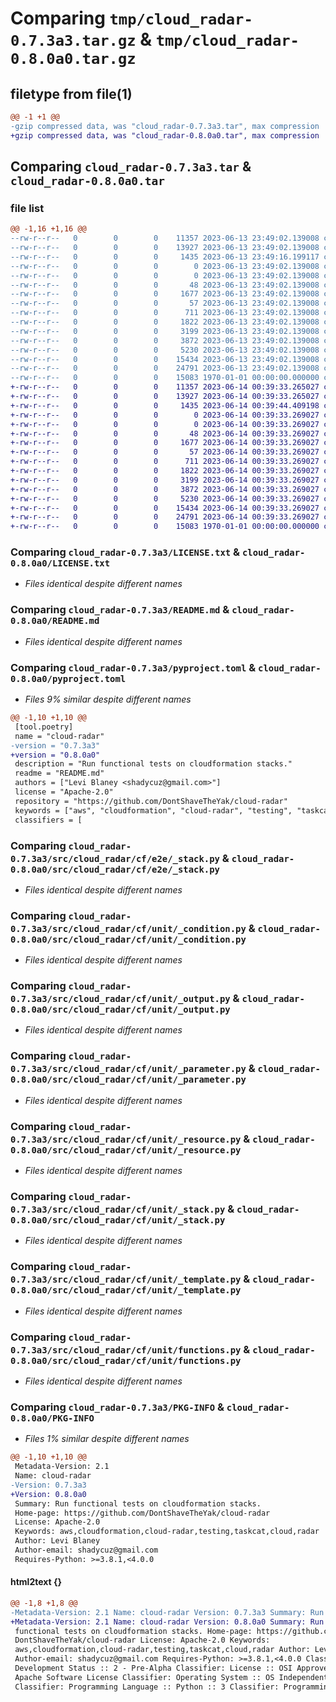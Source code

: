 # Comparing `tmp/cloud_radar-0.7.3a3.tar.gz` & `tmp/cloud_radar-0.8.0a0.tar.gz`

## filetype from file(1)

```diff
@@ -1 +1 @@
-gzip compressed data, was "cloud_radar-0.7.3a3.tar", max compression
+gzip compressed data, was "cloud_radar-0.8.0a0.tar", max compression
```

## Comparing `cloud_radar-0.7.3a3.tar` & `cloud_radar-0.8.0a0.tar`

### file list

```diff
@@ -1,16 +1,16 @@
--rw-r--r--   0        0        0    11357 2023-06-13 23:49:02.139008 cloud_radar-0.7.3a3/LICENSE.txt
--rw-r--r--   0        0        0    13927 2023-06-13 23:49:02.139008 cloud_radar-0.7.3a3/README.md
--rw-r--r--   0        0        0     1435 2023-06-13 23:49:16.199117 cloud_radar-0.7.3a3/pyproject.toml
--rw-r--r--   0        0        0        0 2023-06-13 23:49:02.139008 cloud_radar-0.7.3a3/src/cloud_radar/__init__.py
--rw-r--r--   0        0        0        0 2023-06-13 23:49:02.139008 cloud_radar-0.7.3a3/src/cloud_radar/cf/__init__.py
--rw-r--r--   0        0        0       48 2023-06-13 23:49:02.139008 cloud_radar-0.7.3a3/src/cloud_radar/cf/e2e/__init__.py
--rw-r--r--   0        0        0     1677 2023-06-13 23:49:02.139008 cloud_radar-0.7.3a3/src/cloud_radar/cf/e2e/_stack.py
--rw-r--r--   0        0        0       57 2023-06-13 23:49:02.139008 cloud_radar-0.7.3a3/src/cloud_radar/cf/unit/__init__.py
--rw-r--r--   0        0        0      711 2023-06-13 23:49:02.139008 cloud_radar-0.7.3a3/src/cloud_radar/cf/unit/_condition.py
--rw-r--r--   0        0        0     1822 2023-06-13 23:49:02.139008 cloud_radar-0.7.3a3/src/cloud_radar/cf/unit/_output.py
--rw-r--r--   0        0        0     3199 2023-06-13 23:49:02.139008 cloud_radar-0.7.3a3/src/cloud_radar/cf/unit/_parameter.py
--rw-r--r--   0        0        0     3872 2023-06-13 23:49:02.139008 cloud_radar-0.7.3a3/src/cloud_radar/cf/unit/_resource.py
--rw-r--r--   0        0        0     5230 2023-06-13 23:49:02.139008 cloud_radar-0.7.3a3/src/cloud_radar/cf/unit/_stack.py
--rw-r--r--   0        0        0    15434 2023-06-13 23:49:02.139008 cloud_radar-0.7.3a3/src/cloud_radar/cf/unit/_template.py
--rw-r--r--   0        0        0    24791 2023-06-13 23:49:02.139008 cloud_radar-0.7.3a3/src/cloud_radar/cf/unit/functions.py
--rw-r--r--   0        0        0    15083 1970-01-01 00:00:00.000000 cloud_radar-0.7.3a3/PKG-INFO
+-rw-r--r--   0        0        0    11357 2023-06-14 00:39:33.265027 cloud_radar-0.8.0a0/LICENSE.txt
+-rw-r--r--   0        0        0    13927 2023-06-14 00:39:33.265027 cloud_radar-0.8.0a0/README.md
+-rw-r--r--   0        0        0     1435 2023-06-14 00:39:44.409198 cloud_radar-0.8.0a0/pyproject.toml
+-rw-r--r--   0        0        0        0 2023-06-14 00:39:33.269027 cloud_radar-0.8.0a0/src/cloud_radar/__init__.py
+-rw-r--r--   0        0        0        0 2023-06-14 00:39:33.269027 cloud_radar-0.8.0a0/src/cloud_radar/cf/__init__.py
+-rw-r--r--   0        0        0       48 2023-06-14 00:39:33.269027 cloud_radar-0.8.0a0/src/cloud_radar/cf/e2e/__init__.py
+-rw-r--r--   0        0        0     1677 2023-06-14 00:39:33.269027 cloud_radar-0.8.0a0/src/cloud_radar/cf/e2e/_stack.py
+-rw-r--r--   0        0        0       57 2023-06-14 00:39:33.269027 cloud_radar-0.8.0a0/src/cloud_radar/cf/unit/__init__.py
+-rw-r--r--   0        0        0      711 2023-06-14 00:39:33.269027 cloud_radar-0.8.0a0/src/cloud_radar/cf/unit/_condition.py
+-rw-r--r--   0        0        0     1822 2023-06-14 00:39:33.269027 cloud_radar-0.8.0a0/src/cloud_radar/cf/unit/_output.py
+-rw-r--r--   0        0        0     3199 2023-06-14 00:39:33.269027 cloud_radar-0.8.0a0/src/cloud_radar/cf/unit/_parameter.py
+-rw-r--r--   0        0        0     3872 2023-06-14 00:39:33.269027 cloud_radar-0.8.0a0/src/cloud_radar/cf/unit/_resource.py
+-rw-r--r--   0        0        0     5230 2023-06-14 00:39:33.269027 cloud_radar-0.8.0a0/src/cloud_radar/cf/unit/_stack.py
+-rw-r--r--   0        0        0    15434 2023-06-14 00:39:33.269027 cloud_radar-0.8.0a0/src/cloud_radar/cf/unit/_template.py
+-rw-r--r--   0        0        0    24791 2023-06-14 00:39:33.269027 cloud_radar-0.8.0a0/src/cloud_radar/cf/unit/functions.py
+-rw-r--r--   0        0        0    15083 1970-01-01 00:00:00.000000 cloud_radar-0.8.0a0/PKG-INFO
```

### Comparing `cloud_radar-0.7.3a3/LICENSE.txt` & `cloud_radar-0.8.0a0/LICENSE.txt`

 * *Files identical despite different names*

### Comparing `cloud_radar-0.7.3a3/README.md` & `cloud_radar-0.8.0a0/README.md`

 * *Files identical despite different names*

### Comparing `cloud_radar-0.7.3a3/pyproject.toml` & `cloud_radar-0.8.0a0/pyproject.toml`

 * *Files 9% similar despite different names*

```diff
@@ -1,10 +1,10 @@
 [tool.poetry]
 name = "cloud-radar"
-version = "0.7.3a3"
+version = "0.8.0a0"
 description = "Run functional tests on cloudformation stacks."
 readme = "README.md"
 authors = ["Levi Blaney <shadycuz@gmail.com>"]
 license = "Apache-2.0"
 repository = "https://github.com/DontShaveTheYak/cloud-radar"
 keywords = ["aws", "cloudformation", "cloud-radar", "testing", "taskcat", "cloud", "radar"]
 classifiers = [
```

### Comparing `cloud_radar-0.7.3a3/src/cloud_radar/cf/e2e/_stack.py` & `cloud_radar-0.8.0a0/src/cloud_radar/cf/e2e/_stack.py`

 * *Files identical despite different names*

### Comparing `cloud_radar-0.7.3a3/src/cloud_radar/cf/unit/_condition.py` & `cloud_radar-0.8.0a0/src/cloud_radar/cf/unit/_condition.py`

 * *Files identical despite different names*

### Comparing `cloud_radar-0.7.3a3/src/cloud_radar/cf/unit/_output.py` & `cloud_radar-0.8.0a0/src/cloud_radar/cf/unit/_output.py`

 * *Files identical despite different names*

### Comparing `cloud_radar-0.7.3a3/src/cloud_radar/cf/unit/_parameter.py` & `cloud_radar-0.8.0a0/src/cloud_radar/cf/unit/_parameter.py`

 * *Files identical despite different names*

### Comparing `cloud_radar-0.7.3a3/src/cloud_radar/cf/unit/_resource.py` & `cloud_radar-0.8.0a0/src/cloud_radar/cf/unit/_resource.py`

 * *Files identical despite different names*

### Comparing `cloud_radar-0.7.3a3/src/cloud_radar/cf/unit/_stack.py` & `cloud_radar-0.8.0a0/src/cloud_radar/cf/unit/_stack.py`

 * *Files identical despite different names*

### Comparing `cloud_radar-0.7.3a3/src/cloud_radar/cf/unit/_template.py` & `cloud_radar-0.8.0a0/src/cloud_radar/cf/unit/_template.py`

 * *Files identical despite different names*

### Comparing `cloud_radar-0.7.3a3/src/cloud_radar/cf/unit/functions.py` & `cloud_radar-0.8.0a0/src/cloud_radar/cf/unit/functions.py`

 * *Files identical despite different names*

### Comparing `cloud_radar-0.7.3a3/PKG-INFO` & `cloud_radar-0.8.0a0/PKG-INFO`

 * *Files 1% similar despite different names*

```diff
@@ -1,10 +1,10 @@
 Metadata-Version: 2.1
 Name: cloud-radar
-Version: 0.7.3a3
+Version: 0.8.0a0
 Summary: Run functional tests on cloudformation stacks.
 Home-page: https://github.com/DontShaveTheYak/cloud-radar
 License: Apache-2.0
 Keywords: aws,cloudformation,cloud-radar,testing,taskcat,cloud,radar
 Author: Levi Blaney
 Author-email: shadycuz@gmail.com
 Requires-Python: >=3.8.1,<4.0.0
```

#### html2text {}

```diff
@@ -1,8 +1,8 @@
-Metadata-Version: 2.1 Name: cloud-radar Version: 0.7.3a3 Summary: Run
+Metadata-Version: 2.1 Name: cloud-radar Version: 0.8.0a0 Summary: Run
 functional tests on cloudformation stacks. Home-page: https://github.com/
 DontShaveTheYak/cloud-radar License: Apache-2.0 Keywords:
 aws,cloudformation,cloud-radar,testing,taskcat,cloud,radar Author: Levi Blaney
 Author-email: shadycuz@gmail.com Requires-Python: >=3.8.1,<4.0.0 Classifier:
 Development Status :: 2 - Pre-Alpha Classifier: License :: OSI Approved ::
 Apache Software License Classifier: Operating System :: OS Independent
 Classifier: Programming Language :: Python :: 3 Classifier: Programming
```

